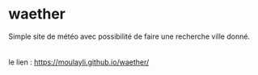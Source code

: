 # waether
Simple site de météo avec possibilité de faire une recherche ville donné.
<br><br><br>
le lien : <a  href="https://moulayli.github.io/waether/"> https://moulayli.github.io/waether/ </a>

